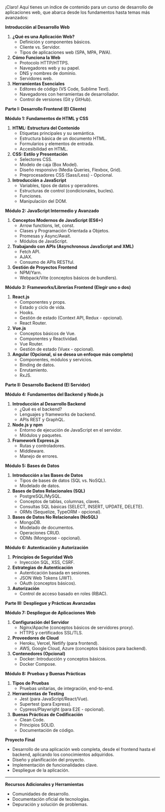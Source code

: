 ¡Claro! Aquí tienes un índice de contenido para un curso de desarrollo de aplicaciones web, que abarca desde los fundamentos hasta temas más avanzados:

**Introducción al Desarrollo Web**

1.  **¿Qué es una Aplicación Web?**
    *   Definición y componentes básicos.
    *   Cliente vs. Servidor.
    *   Tipos de aplicaciones web (SPA, MPA, PWA).
2.  **Cómo Funciona la Web**
    *   Protocolo HTTP/HTTPS.
    *   Navegadores web y su papel.
    *   DNS y nombres de dominio.
    *   Servidores web.
3.  **Herramientas Esenciales**
    *   Editores de código (VS Code, Sublime Text).
    *   Navegadores con herramientas de desarrollador.
    *   Control de versiones (Git y GitHub).

**Parte I: Desarrollo Frontend (El Cliente)**

**Módulo 1: Fundamentos de HTML y CSS**

1.  **HTML: Estructura del Contenido**
    *   Etiquetas principales y su semántica.
    *   Estructura básica de un documento HTML.
    *   Formularios y elementos de entrada.
    *   Accesibilidad en HTML.
2.  **CSS: Estilo y Presentación**
    *   Selectores CSS.
    *   Modelo de caja (Box Model).
    *   Diseño responsivo (Media Queries, Flexbox, Grid).
    *   Preprocesadores CSS (Sass/Less) - Opcional.
3.  **Introducción a JavaScript**
    *   Variables, tipos de datos y operadores.
    *   Estructuras de control (condicionales, bucles).
    *   Funciones.
    *   Manipulación del DOM.

**Módulo 2: JavaScript Intermedio y Avanzado**

1.  **Conceptos Modernos de JavaScript (ES6+)**
    *   Arrow functions, let, const.
    *   Clases y Programación Orientada a Objetos.
    *   Promesas y Async/Await.
    *   Módulos de JavaScript.
2.  **Trabajando con APIs (Asynchronous JavaScript and XML)**
    *   Fetch API.
    *   AJAX.
    *   Consumo de APIs RESTful.
3.  **Gestión de Proyectos Frontend**
    *   NPM/Yarn.
    *   Webpack/Vite (conceptos básicos de bundlers).

**Módulo 3: Frameworks/Librerías Frontend (Elegir uno o dos)**

1.  **React.js**
    *   Componentes y props.
    *   Estado y ciclo de vida.
    *   Hooks.
    *   Gestión de estado (Context API, Redux - opcional).
    *   React Router.
2.  **Vue.js**
    *   Conceptos básicos de Vue.
    *   Componentes y Reactividad.
    *   Vue Router.
    *   Gestión de estado (Vuex - opcional).
3.  **Angular (Opcional, si se desea un enfoque más completo)**
    *   Componentes, módulos y servicios.
    *   Binding de datos.
    *   Enrutamiento.
    *   RxJS.

**Parte II: Desarrollo Backend (El Servidor)**

**Módulo 4: Fundamentos del Backend y Node.js**

1.  **Introducción al Desarrollo Backend**
    *   ¿Qué es el backend?
    *   Lenguajes y frameworks de backend.
    *   APIs REST y GraphQL.
2.  **Node.js y npm**
    *   Entorno de ejecución de JavaScript en el servidor.
    *   Módulos y paquetes.
3.  **Framework Express.js**
    *   Rutas y controladores.
    *   Middleware.
    *   Manejo de errores.

**Módulo 5: Bases de Datos**

1.  **Introducción a las Bases de Datos**
    *   Tipos de bases de datos (SQL vs. NoSQL).
    *   Modelado de datos.
2.  **Bases de Datos Relacionales (SQL)**
    *   PostgreSQL/MySQL.
    *   Conceptos de tablas, columnas, claves.
    *   Consultas SQL básicas (SELECT, INSERT, UPDATE, DELETE).
    *   ORMs (Sequelize, TypeORM - opcional).
3.  **Bases de Datos No Relacionales (NoSQL)**
    *   MongoDB.
    *   Modelado de documentos.
    *   Operaciones CRUD.
    *   ODMs (Mongoose - opcional).

**Módulo 6: Autenticación y Autorización**

1.  **Principios de Seguridad Web**
    *   Inyección SQL, XSS, CSRF.
2.  **Estrategias de Autenticación**
    *   Autenticación basada en sesiones.
    *   JSON Web Tokens (JWT).
    *   OAuth (conceptos básicos).
3.  **Autorización**
    *   Control de acceso basado en roles (RBAC).

**Parte III: Despliegue y Prácticas Avanzadas**

**Módulo 7: Despliegue de Aplicaciones Web**

1.  **Configuración del Servidor**
    *   Nginx/Apache (conceptos básicos de servidores proxy).
    *   HTTPS y certificados SSL/TLS.
2.  **Proveedores de Cloud**
    *   Heroku, Vercel, Netlify (para frontend).
    *   AWS, Google Cloud, Azure (conceptos básicos para backend).
3.  **Contenedores (Opcional)**
    *   Docker: Introducción y conceptos básicos.
    *   Docker Compose.

**Módulo 8: Pruebas y Buenas Prácticas**

1.  **Tipos de Pruebas**
    *   Pruebas unitarias, de integración, end-to-end.
2.  **Herramientas de Testing**
    *   Jest (para JavaScript/React/Vue).
    *   Supertest (para Express).
    *   Cypress/Playwright (para E2E - opcional).
3.  **Buenas Prácticas de Codificación**
    *   Clean Code.
    *   Principios SOLID.
    *   Documentación de código.

**Proyecto Final**

*   Desarrollo de una aplicación web completa, desde el frontend hasta el backend, aplicando los conocimientos adquiridos.
*   Diseño y planificación del proyecto.
*   Implementación de funcionalidades clave.
*   Despliegue de la aplicación.

---

**Recursos Adicionales y Herramientas**

*   Comunidades de desarrollo.
*   Documentación oficial de tecnologías.
*   Depuración y solución de problemas.
